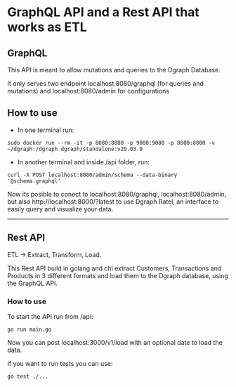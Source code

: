 # GraphQL API and a Rest API that works as ETL

## GraphQL

This API is meant to allow mutations and queries to the Dgraph Database. 

It only serves two endpoint localhost:8080/graphql (for queries and mutations) and localhost:8080/admin for configurations 

## How to use 
* In one terminal run:

```
sudo docker run --rm -it -p 8080:8080 -p 9080:9080 -p 8000:8000 -v ~/dgraph:/dgraph dgraph/standalone:v20.03.0
```

* In another terminal and inside /api folder, run: 
```
curl -X POST localhost:8080/admin/schema --data-binary '@schema.graphql'
```

Now its posible to conect to localhost:8080/graphql, localhost:8080/admin, but also http://localhost:8000/?latest to use Dgraph Ratel,
an interface to easily query and visualize your data.

---

## Rest API

ETL -> Extract, Transform, Load.

This Rest API build in golang and chi extract Customers, Transactions and Products in 3 different formats and load them to the Dgraph database, using the GraphQL API. 


### How to use 

To start the API run from /api:
```
go run main.go
```

Now you can post localhost:3000/v1/load with an optional date to load the data.

If you want to run tests you can use:

```
go test ./...
```
